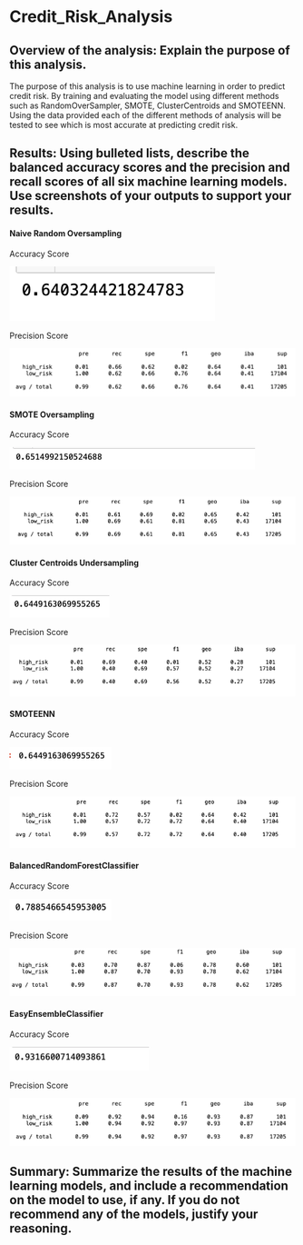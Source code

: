 # Credit_Risk_Analysis

## Overview of the analysis: Explain the purpose of this analysis.

The purpose of this analysis is to use machine learning in order to predict credit risk. By training and evaluating the model using different methods such as RandomOverSampler, SMOTE, ClusterCentroids and SMOTEENN. Using the data provided each of the different methods of analysis will be tested to see which is most accurate at predicting credit risk.

## Results: Using bulleted lists, describe the balanced accuracy scores and the precision and recall scores of all six machine learning models. Use screenshots of your outputs to support your results.

#### Naive Random Oversampling

Accuracy Score

![Accuracy Score](https://github.com/LMarty22/Credit_Risk_Analysis/blob/main/Images/1_NaiveRandomOverSampler_Accuracy.png)

Precision Score

![Precision Score](https://github.com/LMarty22/Credit_Risk_Analysis/blob/main/Images/1_NaiveRandomOverSampler_Precision.png)

#### SMOTE Oversampling

Accuracy Score

!["Accuracy Score"](https://github.com/LMarty22/Credit_Risk_Analysis/blob/main/Images/2_Smote_Accuracy.png)

Precision Score

![Precision Score](https://github.com/LMarty22/Credit_Risk_Analysis/blob/main/Images/2_Smote_Precision.png)

#### Cluster Centroids Undersampling

Accuracy Score

![Accuracy Score](https://github.com/LMarty22/Credit_Risk_Analysis/blob/main/Images/3_ClusterCentroid_Accuracy.png)

Precision Score

![Precision Score](https://github.com/LMarty22/Credit_Risk_Analysis/blob/main/Images/3_ClusterCentroid_Precision.png)

#### SMOTEENN

Accuracy Score

![Accuracy Score](https://github.com/LMarty22/Credit_Risk_Analysis/blob/main/Images/4_SMOTEENN_Accuracy.png)

Precision Score

![Precision Score](https://github.com/LMarty22/Credit_Risk_Analysis/blob/main/Images/4_SMOTEENN_Precision.png)

#### BalancedRandomForestClassifier

Accuracy Score

![Accuracy Score](https://github.com/LMarty22/Credit_Risk_Analysis/blob/main/Images/5_Random_Forest_Accuracy.png)

Precision Score

![Precision Score](https://github.com/LMarty22/Credit_Risk_Analysis/blob/main/Images/5_Random_Forest_Precision.png)


#### EasyEnsembleClassifier

Accuracy Score

![Accuracy Score](https://github.com/LMarty22/Credit_Risk_Analysis/blob/main/Images/6_Ensemble_Accuracy.png)

Precision Score

![Precision Score](https://github.com/LMarty22/Credit_Risk_Analysis/blob/main/Images/6_Ensemble_Presicion.png)



## Summary: Summarize the results of the machine learning models, and include a recommendation on the model to use, if any. If you do not recommend any of the models, justify your reasoning.

